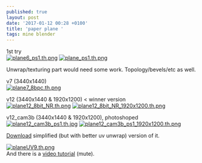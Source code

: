 ```yaml
---
published: true
layout: post
date: '2017-01-12 00:28 +0100'
title: 'paper plane '
tags: mine blender
---
```

1st try  
[![plane6_ps1.th.png](https://cdn.scrot.moe/images/2017/01/12/plane6_ps1.th.png)](https://cdn.scrot.moe/images/2017/01/12/plane6_ps1.png) 
[![plane_ps1.th.png](https://cdn.scrot.moe/images/2017/01/12/plane_ps1.th.png)](https://cdn.scrot.moe/images/2017/01/12/plane_ps1.png)

Unwrap/texturing part would need some work. Topology/bevels/etc as well.

v7 (3440x1440)  
[![plane7_8bpc.th.png](https://cdn.scrot.moe/images/2017/01/12/plane7_8bpc.th.png)](https://cdn.scrot.moe/images/2017/01/12/plane7_8bpc.png)

v12 (3440x1440 & 1920x1200) < winner version  
[![plane12_8bit_NR.th.png](https://cdn.scrot.moe/images/2017/01/13/plane12_8bit_NR.th.png)](https://cdn.scrot.moe/images/2017/01/13/plane12_8bit_NR.png)
[![plane12_8bit_NR_1920x1200.th.png](https://cdn.scrot.moe/images/2017/01/13/plane12_8bit_NR_1920x1200.th.png)](https://cdn.scrot.moe/images/2017/01/13/plane12_8bit_NR_1920x1200.png)

v12_cam3b (3440x1440 & 1920x1200), photoshoped  
[![plane12_cam3b_ps1.th.jpg](https://cdn.scrot.moe/images/2017/01/14/plane12_cam3b_ps1.th.jpg)](https://cdn.scrot.moe/images/2017/01/14/plane12_cam3b_ps1.jpg) 
[![plane12_cam3b_ps1_1920x1200.th.png](https://cdn.scrot.moe/images/2017/01/14/plane12_cam3b_ps1_1920x1200.th.png)](https://cdn.scrot.moe/images/2017/01/14/plane12_cam3b_ps1_1920x1200.png)

[Download]({{site.baseurl}}/blends/planeUV9.blend.zip) simplified (but with better uv unwrap) version of it.  

[![planeUV9.th.png](https://cdn.scrot.moe/images/2017/01/16/planeUV9.th.png)](https://cdn.scrot.moe/images/2017/01/16/planeUV9.png)  
And there is a [video tutorial](https://youtu.be/SIFLTOvt60k) (mute).
